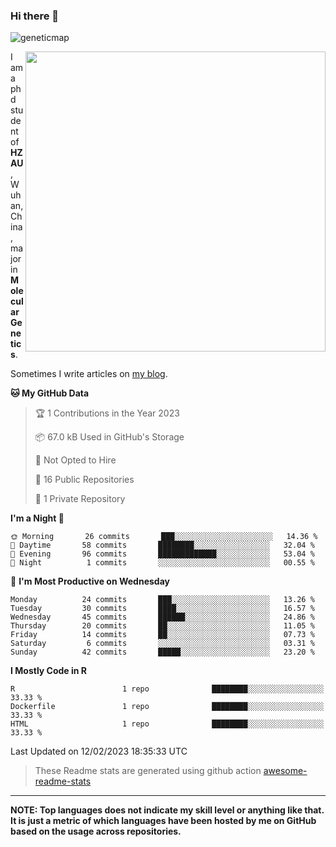 ### Hi there 👋

<!--
**Wangchangsh/Wangchangsh** is a ✨ _special_ ✨ repository because its `README.md` (this file) appears on your GitHub profile.

Here are some ideas to get you started:

- 🔭 I’m currently working on ...
- 🌱 I’m currently learning ...
- 👯 I’m looking to collaborate on ...
- 🤔 I’m looking for help with ...
- 💬 Ask me about ...
- 📫 How to reach me: ...
- 😄 Pronouns: ...
- ⚡ Fun fact: ...
-->

![geneticmap](https://cdn.jsdelivr.net/gh/Wangchangsh/image@main/molgenetics/Drosophila_Gene_Linkage_Map.6k3x642vc8c0.webp)


<img align="right" src="https://github-readme-stats.vercel.app/api?username=Wangchangsh&show_icons=true&hide_border=true&include_all_commits=true" width="480px">
     
I am a phd student of **HZAU**, Wuhan, China, major in **Molecular Genetics**.

Sometimes I write articles on [my blog](https://wangchangsheng.netlify.app/).


<!--START_SECTION:waka-->
**🐱 My GitHub Data** 

> 🏆 1 Contributions in the Year 2023
 > 
> 📦 67.0 kB Used in GitHub's Storage 
 > 
> 🚫 Not Opted to Hire
 > 
> 📜 16 Public Repositories 
 > 
> 🔑 1 Private Repository 
 > 
**I'm a Night 🦉** 

```text
🌞 Morning       26 commits       ███░░░░░░░░░░░░░░░░░░░░░░   14.36 % 
🌆 Daytime       58 commits       ████████░░░░░░░░░░░░░░░░░   32.04 % 
🌃 Evening       96 commits       █████████████░░░░░░░░░░░░   53.04 % 
🌙 Night          1 commits       ░░░░░░░░░░░░░░░░░░░░░░░░░   00.55 % 

```
📅 **I'm Most Productive on Wednesday** 

```text
Monday          24 commits       ███░░░░░░░░░░░░░░░░░░░░░░   13.26 % 
Tuesday         30 commits       ████░░░░░░░░░░░░░░░░░░░░░   16.57 % 
Wednesday       45 commits       ██████░░░░░░░░░░░░░░░░░░░   24.86 % 
Thursday        20 commits       ██░░░░░░░░░░░░░░░░░░░░░░░   11.05 % 
Friday          14 commits       ██░░░░░░░░░░░░░░░░░░░░░░░   07.73 % 
Saturday         6 commits       ░░░░░░░░░░░░░░░░░░░░░░░░░   03.31 % 
Sunday          42 commits       █████░░░░░░░░░░░░░░░░░░░░   23.20 % 

```


**I Mostly Code in R** 

```text
R                        1 repo              ████████░░░░░░░░░░░░░░░░░   33.33 % 
Dockerfile               1 repo              ████████░░░░░░░░░░░░░░░░░   33.33 % 
HTML                     1 repo              ████████░░░░░░░░░░░░░░░░░   33.33 % 

```



 Last Updated on 12/02/2023 18:35:33 UTC
<!--END_SECTION:waka-->

> These Readme stats are generated using github action [awesome-readme-stats](https://github.com/anmol098/waka-readme-stats)

-----

**NOTE: Top languages does not indicate my skill level or anything like that. It is just a metric of which languages have been hosted by me on GitHub based on the usage across repositories.**
